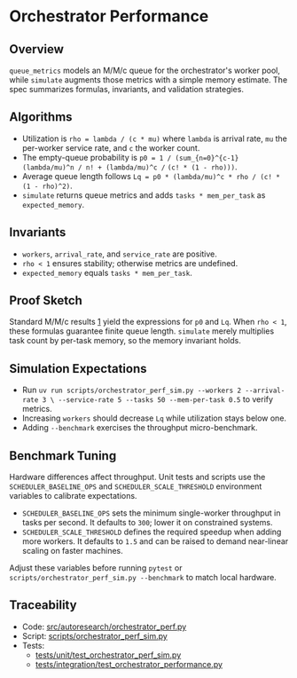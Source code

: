 # Orchestrator Performance

## Overview

`queue_metrics` models an M/M/c queue for the orchestrator's worker pool, while
`simulate` augments those metrics with a simple memory estimate. The spec
summarizes formulas, invariants, and validation strategies.

## Algorithms

- Utilization is `rho = lambda / (c * mu)` where `lambda` is arrival rate,
  `mu` the per-worker service rate, and `c` the worker count.
- The empty-queue probability is
  `p0 = 1 / (sum_{n=0}^{c-1} (lambda/mu)^n / n! + (lambda/mu)^c /`
  `(c! * (1 - rho)))`.
- Average queue length follows
  `Lq = p0 * (lambda/mu)^c * rho / (c! * (1 - rho)^2)`.
- `simulate` returns queue metrics and adds `tasks * mem_per_task` as
  `expected_memory`.

## Invariants

- `workers`, `arrival_rate`, and `service_rate` are positive.
- `rho < 1` ensures stability; otherwise metrics are undefined.
- `expected_memory` equals `tasks * mem_per_task`.

## Proof Sketch

Standard M/M/c results [1] yield the expressions for `p0` and `Lq`. When
`rho < 1`, these formulas guarantee finite queue length. `simulate` merely
multiplies task count by per-task memory, so the memory invariant holds.

## Simulation Expectations

- Run `uv run scripts/orchestrator_perf_sim.py --workers 2 --arrival-rate 3 \
  --service-rate 5 --tasks 50 --mem-per-task 0.5` to verify metrics.
- Increasing `workers` should decrease `Lq` while utilization stays below one.
- Adding `--benchmark` exercises the throughput micro-benchmark.

## Benchmark Tuning

Hardware differences affect throughput. Unit tests and scripts use the
``SCHEDULER_BASELINE_OPS`` and ``SCHEDULER_SCALE_THRESHOLD`` environment
variables to calibrate expectations.

- ``SCHEDULER_BASELINE_OPS`` sets the minimum single-worker throughput in
  tasks per second. It defaults to ``300``; lower it on constrained systems.
- ``SCHEDULER_SCALE_THRESHOLD`` defines the required speedup when adding more
  workers. It defaults to ``1.5`` and can be raised to demand near-linear
  scaling on faster machines.

Adjust these variables before running ``pytest`` or
``scripts/orchestrator_perf_sim.py --benchmark`` to match local hardware.

## Traceability

- Code: [src/autoresearch/orchestrator_perf.py][m1]
- Script: [scripts/orchestrator_perf_sim.py][m2]
- Tests:
  - [tests/unit/test_orchestrator_perf_sim.py][t1]
  - [tests/integration/test_orchestrator_performance.py][t2]

[1]: https://en.wikipedia.org/wiki/M/M/c_queue
[m1]: ../../src/autoresearch/orchestrator_perf.py
[m2]: ../../scripts/orchestrator_perf_sim.py
[t1]: ../../tests/unit/test_orchestrator_perf_sim.py
[t2]: ../../tests/integration/test_orchestrator_performance.py
